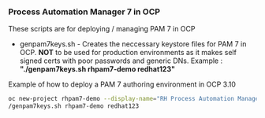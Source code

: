 ### Process Automation Manager 7 in OCP

These scripts are for deploying / managing PAM 7 in OCP

- genpam7keys.sh - Creates the neccessary keystore files for PAM 7 in OCP. **NOT** to be used for production environments as it makes self signed certs with poor passwords and generic DNs. Example : __"./genpam7keys.sh rhpam7-demo redhat123"__




Example of how to deploy a PAM 7 authoring environment in OCP 3.10

```bash
oc new-project rhpam7-demo --display-name="RH Process Automation Manager 7 Demo"
/genpam7keys.sh rhpam7-demo redhat123
```
